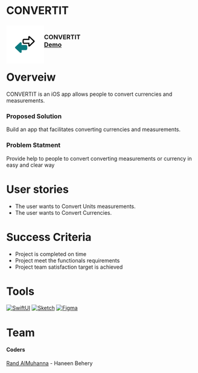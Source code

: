 # CONVERTIT

<div>
<h3><img align="left" width="100" height="100" src="LogoConverteIT.png"> <br/> CONVERTIT <br/>
<a href="https://drive.google.com/file/d/1voRDPYBD59nTCgkxK2VCdDymXtrjr1hE/view?usp=share_link">Demo</a> <br/> <br/> </h3>   
  </div>   


# Overveiw
CONVERTIT is an iOS app allows people to convert currencies and measurements.

### Proposed Solution
Build an app that facilitates converting currencies and measurements.

### Problem Statment
Provide help to people to convert converting measurements or currency in easy and clear way

# User stories
- The user wants to Convert Units measurements.
- The user wants to Convert Currencies.

# Success Criteria
- Project is completed on time
- Project meet the functionals requirements
- Project team satisfaction target is achieved


# Tools
[![SwiftUI][SwiftUI-img]][SwiftUI-url]   [![Sketch][Sketch-img]][Sketch-url]  [![Figma][Figma-img]][Figma-url]  

# Team

 #### Coders
 <a href="https://www.linkedin.com/in/randalmuhanna/">Rand AlMuhanna</a> - Haneen Behery 
 
<!-- MARKDOWN LINKS & IMAGES -->
<!-- https://www.markdownguide.org/basic-syntax/#reference-style-links -->
[SwiftUI-img]: https://img.shields.io/badge/-SwiftUI-blue
[SwiftUI-url]: https://developer.apple.com/xcode/swiftui/

[Sketch-img]: https://img.shields.io/badge/-Sketch-yellow
[Sketch-url]: https://www.sketch.com

[Figma-img]: https://img.shields.io/badge/-Figma-blueviolet
[Figma-url]: https://www.figma.com

